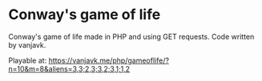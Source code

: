 Conway's game of life
======
Conway's game of life made in PHP and using GET requests. Code written by vanjavk.

Playable at: https://vanjavk.me/php/gameoflife/?n=10&m=8&aliens=3,3;2,3;3,2;3,1;1,2
